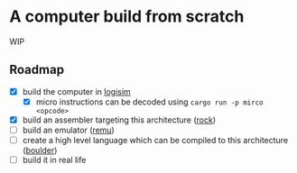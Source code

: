 # A computer build from scratch

WIP

## Roadmap

- [x] build the computer in [logisim]
    - [x] micro instructions can be decoded using `cargo run -p mirco <opcode>`
- [x] build an assembler targeting this architecture ([rock])
- [ ] build an emulator ([remu])
- [ ] create a high level language which can be compiled to this architecture ([boulder])
- [ ] build it in real life

[logisim]: http://www.cburch.com/logisim
[rock]: ./rock/README.md
[remu]: ./remu/README.md
[boulder]: ./boulder/README.md
